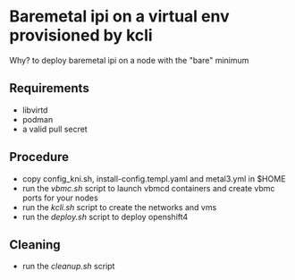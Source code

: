 # Baremetal ipi on a virtual env provisioned by kcli

Why? to deploy baremetal ipi on a node with the "bare" minimum

## Requirements

- libvirtd
- podman
- a valid pull secret

## Procedure

- copy config_kni.sh, install-config.templ.yaml and metal3.yml in $HOME
- run the *vbmc.sh* script to launch vbmcd containers and create vbmc ports for your nodes
- run the *kcli.sh* script to create the networks and vms
- run the *deploy.sh* script to deploy openshift4 

## Cleaning

- run the *cleanup.sh* script
